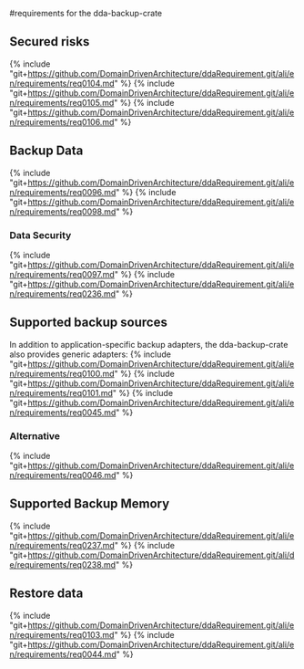 #requirements for the dda-backup-crate

## Secured risks

{% include "git+https://github.com/DomainDrivenArchitecture/ddaRequirement.git/ali/en/requirements/req0104.md" %}
{% include "git+https://github.com/DomainDrivenArchitecture/ddaRequirement.git/ali/en/requirements/req0105.md" %}
{% include "git+https://github.com/DomainDrivenArchitecture/ddaRequirement.git/ali/en/requirements/req0106.md" %}

## Backup Data
{% include "git+https://github.com/DomainDrivenArchitecture/ddaRequirement.git/ali/en/requirements/req0096.md" %}
{% include "git+https://github.com/DomainDrivenArchitecture/ddaRequirement.git/ali/en/requirements/req0098.md" %}
### Data Security
{% include "git+https://github.com/DomainDrivenArchitecture/ddaRequirement.git/ali/en/requirements/req0097.md" %}
{% include "git+https://github.com/DomainDrivenArchitecture/ddaRequirement.git/ali/en/requirements/req0236.md" %}

## Supported backup sources
In addition to application-specific backup adapters, the dda-backup-crate also provides generic adapters: 
{% include "git+https://github.com/DomainDrivenArchitecture/ddaRequirement.git/ali/en/requirements/req0100.md" %}
{% include "git+https://github.com/DomainDrivenArchitecture/ddaRequirement.git/ali/en/requirements/req0101.md" %}
{% include "git+https://github.com/DomainDrivenArchitecture/ddaRequirement.git/ali/en/requirements/req0045.md" %}

### Alternative
{% include "git+https://github.com/DomainDrivenArchitecture/ddaRequirement.git/ali/en/requirements/req0046.md" %}

## Supported Backup Memory
{% include "git+https://github.com/DomainDrivenArchitecture/ddaRequirement.git/ali/en/requirements/req0237.md" %}
{% include "git+https://github.com/DomainDrivenArchitecture/ddaRequirement.git/ali/de/requirements/req0238.md" %}

## Restore data
{% include "git+https://github.com/DomainDrivenArchitecture/ddaRequirement.git/ali/en/requirements/req0103.md" %}
{% include "git+https://github.com/DomainDrivenArchitecture/ddaRequirement.git/ali/en/requirements/req0044.md" %}
